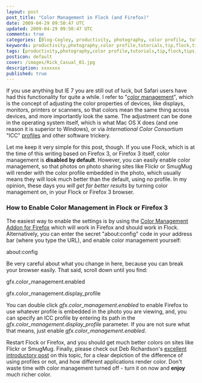 ```yaml
---           
layout: post
post_title: "Color Management in Flock (and Firefox)"
date: 2009-04-29 09:50:47 UTC
updated: 2009-04-29 09:50:47 UTC
comments: true
categories: [Blog-Cogley, productivity, photography, color profile, tutorials, tip, flock, tips, software, tutorial, icc, Firefox]
keywords: productivity,photography,color profile,tutorials,tip,flock,tips,software,tutorial,icc,Firefox
tags: [productivity,photography,color profile,tutorials,tip,flock,tips,software,tutorial,icc,Firefox]
posticon: default
cover: /images/Rick_Casual_01.jpg
description: xxxxxxx
published: true
---
```

 

If you use anything but IE 7 you are still out of luck, but Safari users have had this functionality for quite a while. I refer to "[color management](http://en.wikipedia.org/wiki/Color_management)", which is the concept of adjusting the color properties of devices, like displays, monitors, printers or scanners, so that colors mean the same thing across devices, and more importantly look the same. The adjustment can be done in the operating system itself, which is what Mac OS X does (and one reason it is superior to Windows), or via _International Color Consortium_ "ICC" [profiles](http://en.wikipedia.org/wiki/ICC_profile) and other software trickery. 


Let me keep it very simple for this post, though. If you use Flock, which is at the time of this writing based on Firefox 3, or Firefox 3 itself, color management is **disabled by default**. However, you can easily enable color management, so that photos on photo sharing sites like Flickr or SmugMug will render with the color profile embedded in the photo, which usually means they will look much better than the default, using no profile. In my opinion, these days you _will get far better results_ by turning color management on, in your Flock or Firefox 3 browser. 


### How to Enable Color Management in Flock or Firefox 3



The easiest way to enable the settings is by using the [Color Management Addon for Firefox](https://addons.mozilla.org/en-US/firefox/addon/6891) which will work in Firefox and should work in Flock. Alternatively, you can enter the secret "about:config" code in your address bar (where you type the URL), and enable color management yourself:  


about:config


Be very careful about what you change in here, because you can break your browser easily. That said, scroll down until you find: 


gfx.color_management.enabled 


gfx.color_management.display_profile


You can double click _gfx.color_management.enabled_ to enable Firefox to use whatever profile is embedded in the photo you are viewing, and, you can specify an ICC profile by entering its path in the _gfx.color_management.display_profile_ parameter. If you are not sure what that means, just enable _gfx.color_management.enabled_. 


Restart Flock or Firefox, and you should get much better colors on sites like Flickr or SmugMug. Finally, please check out Deb Richardson's [excellent introductory post](http://www.dria.org/wordpress/archives/2008/04/29/633/) on this topic, for a clear depiction of the difference of using profiles or not, and how different applications render color. Don't waste time with color management turned off - turn it on now and **enjoy** much richer color. 

